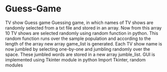 # Guess-Game
TV show Guess game
Guessing game, in which names of TV shows are randomly selected from a txt file and stored in an array. Now from this array 10 TV shows are selected randomly using random function in python. This random function runs over the sample population and according to the length of the array new array game_list is generated. Each TV show name is now jumbled by selecting one-by-one and jumbling randomly over the space. These jumbled words are stored in a new array jumble_list. GUI is implemented using Tkinter module in python
Import Tkinter, random modules
